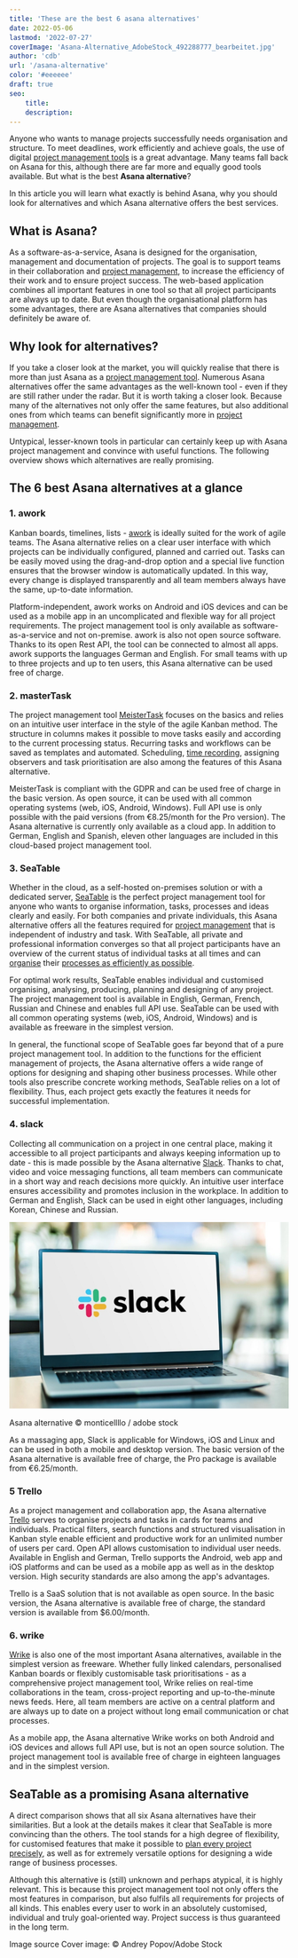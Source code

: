 ```yaml
---
title: 'These are the best 6 asana alternatives'
date: 2022-05-06
lastmod: '2022-07-27'
coverImage: 'Asana-Alternative_AdobeStock_492288777_bearbeitet.jpg'
author: 'cdb'
url: '/asana-alternative'
color: '#eeeeee'
draft: true
seo:
    title:
    description:
---
```


Anyone who wants to manage projects successfully needs organisation and structure. To meet deadlines, work efficiently and achieve goals, the use of digital [project management tools](https://seatable.io/en/projekt-management-tool/) is a great advantage. Many teams fall back on Asana for this, although there are far more and equally good tools available. But what is the best **Asana alternative**?

In this article you will learn what exactly is behind Asana, why you should look for alternatives and which Asana alternative offers the best services.

## What is Asana?

As a software-as-a-service, Asana is designed for the organisation, management and documentation of projects. The goal is to support teams in their collaboration and [project management](https://seatable.io/en/projektmanagement-methoden-im-ueberblick/), to increase the efficiency of their work and to ensure project success. The web-based application combines all important features in one tool so that all project participants are always up to date. But even though the organisational platform has some advantages, there are Asana alternatives that companies should definitely be aware of.

## Why look for alternatives?

If you take a closer look at the market, you will quickly realise that there is more than just Asana as a [project management tool](https://seatable.io/en/projekt-management-tool/). Numerous Asana alternatives offer the same advantages as the well-known tool - even if they are still rather under the radar. But it is worth taking a closer look. Because many of the alternatives not only offer the same features, but also additional ones from which teams can benefit significantly more in [project management](https://seatable.io/en/projektmanagement/).

Untypical, lesser-known tools in particular can certainly keep up with Asana project management and convince with useful functions. The following overview shows which alternatives are really promising.

## The 6 best Asana alternatives at a glance

### 1\. awork

Kanban boards, timelines, lists - [awork](https://www.awork.io/) is ideally suited for the work of agile teams. The Asana alternative relies on a clear user interface with which projects can be individually configured, planned and carried out. Tasks can be easily moved using the drag-and-drop option and a special live function ensures that the browser window is automatically updated. In this way, every change is displayed transparently and all team members always have the same, up-to-date information.

Platform-independent, awork works on Android and iOS devices and can be used as a mobile app in an uncomplicated and flexible way for all project requirements. The project management tool is only available as software-as-a-service and not on-premise. awork is also not open source software. Thanks to its open Rest API, the tool can be connected to almost all apps. awork supports the languages German and English. For small teams with up to three projects and up to ten users, this Asana alternative can be used free of charge.

### 2\. masterTask

The project management tool [MeisterTask](https://www.meistertask.com/de) focuses on the basics and relies on an intuitive user interface in the style of the agile Kanban method. The structure in columns makes it possible to move tasks easily and according to the current processing status. Recurring tasks and workflows can be saved as templates and automated. Scheduling, [time recording](https://seatable.io/en/arbeitszeiterfassung-in-excel/), assigning observers and task prioritisation are also among the features of this Asana alternative.

MeisterTask is compliant with the GDPR and can be used free of charge in the basic version. As open source, it can be used with all common operating systems (web, iOS, Android, Windows). Full API use is only possible with the paid versions (from €8.25/month for the Pro version). The Asana alternative is currently only available as a cloud app. In addition to German, English and Spanish, eleven other languages are included in this cloud-based project management tool.

### 3\. SeaTable

Whether in the cloud, as a self-hosted on-premises solution or with a dedicated server, [SeaTable](https://seatable.io/en/) is the perfect project management tool for anyone who wants to organise information, tasks, processes and ideas clearly and easily. For both companies and private individuals, this Asana alternative offers all the features required for [project management](https://seatable.io/en/projektmanagement-methoden-im-ueberblick/) that is independent of industry and task. With SeaTable, all private and professional information converges so that all project participants have an overview of the current status of individual tasks at all times and can [organise](https://seatable.io/en/vorlagen-projektplanung/) their [processes as efficiently as possible](https://seatable.io/en/vorlagen-projektplanung/).

For optimal work results, SeaTable enables individual and customised organising, analysing, producing, planning and designing of any project. The project management tool is available in English, German, French, Russian and Chinese and enables full API use. SeaTable can be used with all common operating systems (web, iOS, Android, Windows) and is available as freeware in the simplest version.

In general, the functional scope of SeaTable goes far beyond that of a pure project management tool. In addition to the functions for the efficient management of projects, the Asana alternative offers a wide range of options for designing and shaping other business processes. While other tools also prescribe concrete working methods, SeaTable relies on a lot of flexibility. Thus, each project gets exactly the features it needs for successful implementation.

### 4\. slack

Collecting all communication on a project in one central place, making it accessible to all project participants and always keeping information up to date - this is made possible by the Asana alternative [Slack](https://slack.com/intl/de-de/). Thanks to chat, video and voice messaging functions, all team members can communicate in a short way and reach decisions more quickly. An intuitive user interface ensures accessibility and promotes inclusion in the workplace. In addition to German and English, Slack can be used in eight other languages, including Korean, Chinese and Russian.

![Someone is looking for Asana alternatives.](images/Asana-Alternative_AdobeStock_391018024_bearbeitet-711x474.jpg)

Asana alternative © monticellllo / adobe stock

As a massaging app, Slack is applicable for Windows, iOS and Linux and can be used in both a mobile and desktop version. The basic version of the Asana alternative is available free of charge, the Pro package is available from €6.25/month.

### 5 Trello

As a project management and collaboration app, the Asana alternative [Trello](https://trello.com/de) serves to organise projects and tasks in cards for teams and individuals. Practical filters, search functions and structured visualisation in Kanban style enable efficient and productive work for an unlimited number of users per card. Open API allows customisation to individual user needs. Available in English and German, Trello supports the Android, web app and iOS platforms and can be used as a mobile app as well as in the desktop version. High security standards are also among the app's advantages.

Trello is a SaaS solution that is not available as open source. In the basic version, the Asana alternative is available free of charge, the standard version is available from $6.00/month.

### 6\. wrike

[Wrike](https://www.wrike.com/de/) is also one of the most important Asana alternatives, available in the simplest version as freeware. Whether fully linked calendars, personalised Kanban boards or flexibly customisable task prioritisations - as a comprehensive project management tool, Wrike relies on real-time collaborations in the team, cross-project reporting and up-to-the-minute news feeds. Here, all team members are active on a central platform and are always up to date on a project without long email communication or chat processes.

As a mobile app, the Asana alternative Wrike works on both Android and iOS devices and allows full API use, but is not an open source solution. The project management tool is available free of charge in eighteen languages and in the simplest version.

## SeaTable as a promising Asana alternative

A direct comparison shows that all six Asana alternatives have their similarities. But a look at the details makes it clear that SeaTable is more convincing than the others. The tool stands for a high degree of flexibility, for customised features that make it possible to [plan every project precisely](https://seatable.io/en/vorlagen/), as well as for extremely versatile options for designing a wide range of business processes.

Although this alternative is (still) unknown and perhaps atypical, it is highly relevant. This is because this project management tool not only offers the most features in comparison, but also fulfils all requirements for projects of all kinds. This enables every user to work in an absolutely customised, individual and truly goal-oriented way. Project success is thus guaranteed in the long term.

Image source Cover image: © Andrey Popov/Adobe Stock
